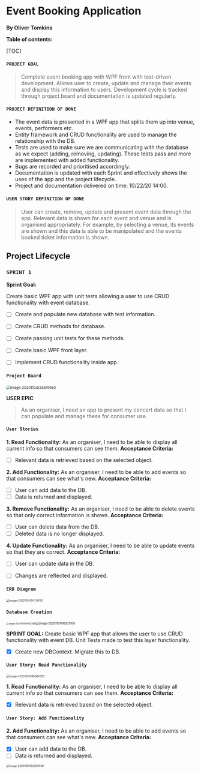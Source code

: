 # Event Booking Application

**By Oliver Tomkins**

**Table of contents:**

[TOC]

#### `PROJECT GOAL`

> Complete event booking app with WPF front with test-driven development. Allows user to create, update and manage their events and display this information to users. Development cycle is tracked through project board and documentation is updated regularly.

#### `PROJECT DEFINITION OF DONE`

- The event data is presented in a WPF app that splits them up into venue, events, performers etc.
- Entity framework and CRUD functionality are used to manage the relationship with the DB.
- Tests are used to make sure we are communicating with the database as we expect (adding, removing, updating).  These tests pass and more are implemented with added functionality.
- Bugs are recorded and prioritised accordingly.
- Documentation is updated with each Sprint and effectively shows the uses of the app and the project lifecycle.
- Project and documentation delivered on time: 10/22/20 14:00.

#### `USER STORY DEFINITION OF DONE`

> User can create, remove, update and present event data through the app. Relevant data is shown for each event and venue and is organised appropriately. For example, by selecting a venue, its events are shown and this data is able to be manipulated and the events booked ticket information is shown.

## Project Lifecycle

### `SPRINT 1`

**Sprint Goal:**

Create basic WPF app with unit tests allowing a user to use CRUD functionality with event database.

- [ ] Create and populate new database with test information.

- [ ] Create CRUD methods for database.

- [ ] Create passing unit tests for these methods.

- [ ] Create basic WPF front layer.

- [ ] Implement CRUD functionality inside app.

  

#### `Project Board`

<img src="C:\Users\otomk\AppData\Roaming\Typora\typora-user-images\image-20201104145619962.png" alt="image-20201104145619962" style="zoom: 67%;" />

<b>USER EPIC</b>

> As an organiser, I need an app to present my concert data so that I can populate and manage these for consumer use.



#### `User Stories`

<b>1. Read Functionality:</b>
As an organiser, I need to be able to display all current info so that consumers can see them.
<b>Acceptance Criteria:</b>

- [ ] Relevant data is retrieved based on the selected object.

<b>2. Add Functionality:</b>
As an organiser, I need to be able to add events so that consumers can see what's new.
<b>Acceptance Criteria:</b>

- [ ] User can add data to the DB.
- [ ] Data is returned and displayed.

<b>3. Remove Functionality:</b>
As an organiser, I need to be able to delete events so that only correct information is shown.
<b>Acceptance Criteria:</b>

- [ ] User can delete data from the DB.
- [ ] Deleted data is no longer displayed.

<b>4. Update Functionality:</b>
As an organiser, I need to be able to update events so that they are correct.
<b>Acceptance Criteria:</b>

- [ ] User can update data in the DB.
- [ ] Changes are reflected and displayed.



#### `ERD Diagram`

<img src="C:\Users\otomk\AppData\Roaming\Typora\typora-user-images\image-20201104194736197.png" alt="image-20201104194736197" style="zoom:50%;" />



#### `Database Creation`

<img src="C:\Users\otomk\AppData\Roaming\Typora\typora-user-images\image-20201104194933861.png" alt="image-20201104194933861" style="zoom: 40%;" /><img src="C:\Users\otomk\AppData\Roaming\Typora\typora-user-images\image-20201104195821956.png" alt="image-20201104195821956" style="zoom: 53%;" />

<b>SPRINT GOAL:</b>
Create basic WPF app that allows the user to use CRUD functionality with event DB. Unit Tests made to test this layer functionality.

- [x] Create new DBContext. Migrate this to DB.




#### `User Story: Read Functionality`

<img src="C:\Users\otomk\AppData\Roaming\Typora\typora-user-images\image-20201105095640550.png" alt="image-20201105095640550" style="zoom:50%;" />

<b>1. Read Functionality:</b>
As an organiser, I need to be able to display all current info so that consumers can see them.
<b>Acceptance Criteria:</b>

- [x] Relevant data is retrieved based on the selected object.

#### `User Story: Add Functionality`

<b>2. Add Functionality:</b>
As an organiser, I need to be able to add events so that consumers can see what's new.
<b>Acceptance Criteria:</b>

- [x] User can add data to the DB.
- [ ] Data is returned and displayed.

<img src="C:\Users\otomk\AppData\Roaming\Typora\typora-user-images\image-20201105102005536.png" alt="image-20201105102005536" style="zoom:50%;" />